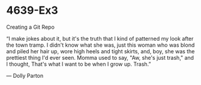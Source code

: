 # 4639-Ex3
Creating a Git Repo

“I make jokes about it, but it's the truth that I kind of patterned my look after the town tramp. I didn't know what she was, just this woman who was blond and piled her hair up, wore high heels and tight skirts, and, boy, she was the prettiest thing I'd ever seen. Momma used to say, "Aw, she's just trash," and I thought, That's what I want to be when I grow up. Trash.”

― Dolly Parton
